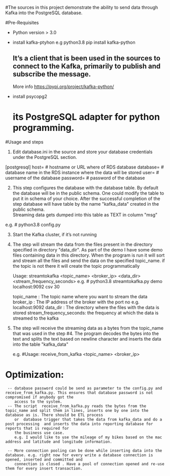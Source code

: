 #The sources in this project demonstrate the ability to send data through Kafka into the PostgreSQL database.


#Pre-Requisites
- Python version > 3.0

- install kafka-ptyhon   e.g python3.8 pip install kafka-python
  ## It’s a client that is been used in the sources to connect to the Kafka, primarily to publish and subscribe the message.  
     More info https://pypi.org/project/kafka-python/

- install psycopg2
  # its PostgreSQL adapter for python programming.

#Usage and steps

1) Edit database.ini in the source and store your database credentials under the PostgreSQL section.

[postgresql]
host=<host name or URI >      # hostname or URL where of RDS database
database=<database name>      # database name in the RDS instance where the data will be stored
user=<username>               # username of the database
password=<password>           # password of the database


2)  This step configures the database with the database table. By default the database will be in the public schema. One could modify the table to put it in
    schema of your choice. After the successful completion of the step database will have  table by the name "kafka_data" created in the public schema.    
    Streaming data gets dumped into this table as TEXT in column "msg"

e.g. #  python3.8 config.py

3) Start the Kafka cluster, if it’s not running


4) The step will stream the data from the files present in the directory  specified in directory "data_dir". As part of the demo I have some demo  files containing data 
   in this directory.  When the program is run it will sort and stream all the files and send the data on the specified topic_name. if the topic is not there it will 
   create  the topic programmatically

   Usage: streamtokafka <topic_name> <broker_ip> <data_dir> <stream_frequency_seconds>
   e.g. # python3.8 streamtokafka.py demo localhost:9092 csv 30

   topic_name              : The topic name where you want to stream the data
   broker_ip               : The IP address of the broker with the port no e.g. localhost:9092
   data_dir                : The directory where the files with the data is stored
   stream_frequency_seconds: the frequency at which the data is streamed to the kafka

5) The step will receive the streaming data as a bytes from the topic_name that was used in the step #4. The program decodes the bytes into the text and splits the text
   based on  newline character and inserts the data into the table "kafka_data"

   e.g. #Usage: receive_from_kafka  <topic_name> <broker_ip>

  # Optimization:
     -- database password could be send as parameter to the config.py and receive_from_kafka.py. This ensures that database password is not compromised if anybody got the
        access to the system.
     -- The script  receive_from_kafka.py reads the bytes from the topic_name and split them in lines, inserts one by one into the database as is. There should be ETL process 
        or  database trigger that takes the data from kafka_data and do a post processing  and inserts the data into reporting database for reports that is required for 
        the business use case.
        e.g. I would like to use the mileage of my bikes based on the mac address and latitude and longitude information.

     -- More connection pooling can be done while inserting data into the database. e.g. right now for every write a database connection is opened, inserted and committed and
        connection is closed . Have a pool of connection opened and re-use them for every insert transaction.

